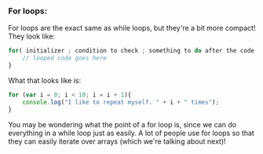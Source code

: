 ### For loops:

For loops are the exact same as while loops, but they're a bit more compact! They look like:
```javascript
for( initializer ; condition to check ; something to do after the code runs ){
	// looped code goes here
}
```

What that looks like is:

```javascript
for (var i = 0; i < 10; i = i + 1){
	console.log("I like to repeat myself. " + i + " times");
}
```

You may be wondering what the point of a for loop is, since we can do everything in a while loop just as easily. A lot of people use for loops so that they can easily iterate over arrays (which we're talking about next)!
